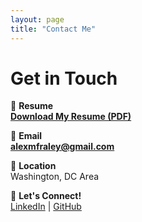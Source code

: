 ```yaml
---
layout: page
title: "Contact Me"
---
```


# Get in Touch

📜 **Resume**  
**[Download My Resume (PDF)](/assets/documents/resume.pdf)**  

📧 **Email**  
**[alexmfraley@gmail.com](mailto:alexmfraley@gmail.com)**  

📍 **Location**  
Washington, DC Area  

💬 **Let's Connect!**  
[LinkedIn](https://www.linkedin.com/in/alexmfraley/) | [GitHub](https://github.com/amfraley)
